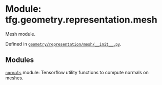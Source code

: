 <div itemscope itemtype="http://developers.google.com/ReferenceObject">
<meta itemprop="name" content="tfg.geometry.representation.mesh" />
<meta itemprop="path" content="Stable" />
</div>

# Module: tfg.geometry.representation.mesh

Mesh module.



Defined in [`geometry/representation/mesh/__init__.py`](https://github.com/tensorflow/graphics/blob/master/tensorflow_graphics/geometry/representation/mesh/__init__.py).

<!-- Placeholder for "Used in" -->


## Modules

[`normals`](../../../tfg/geometry/representation/mesh/normals.md) module: Tensorflow utility functions to compute normals on meshes.


